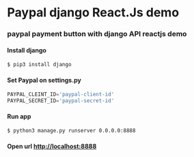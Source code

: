 # Paypal django React.Js demo
### paypal payment button with django API reactjs demo

#### Install django
```bash
$ pip3 install django

```

#### Set Paypal on settings.py
```python
PAYPAL_CLEINT_ID='paypal-client-id'
PAYPAL_SECRET_ID='paypal-secret-id'
```


#### Run app

```bash
$ python3 manage.py runserver 0.0.0.0:8888
```


#### Open url [http://localhost:8888](http://localhost:8888)
